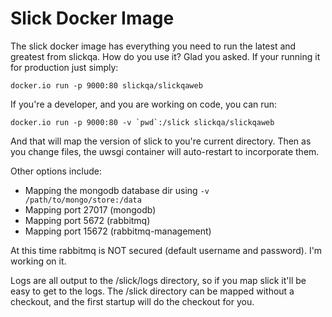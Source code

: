 Slick Docker Image
==================

The slick docker image has everything you need to run the latest and greatest from
slickqa.  How do you use it?  Glad you asked.  If your running it for production
just simply:

    docker.io run -p 9000:80 slickqa/slickqaweb

If you're a developer, and you are working on code, you can run:

    docker.io run -p 9000:80 -v `pwd`:/slick slickqa/slickqaweb

And that will map the version of slick to you're current directory.  Then as you
change files, the uwsgi container will auto-restart to incorporate them.

Other options include:

  * Mapping the mongodb database dir using `-v /path/to/mongo/store:/data`
  * Mapping port 27017 (mongodb) 
  * Mapping port 5672 (rabbitmq)
  * Mapping port 15672 (rabbitmq-management)

At this time rabbitmq is NOT secured (default username and password).  I'm working on it.

Logs are all output to the /slick/logs directory, so if you map slick it'll be easy to get to
the logs.  The /slick directory can be mapped without a checkout, and the first startup will
do the checkout for you.
